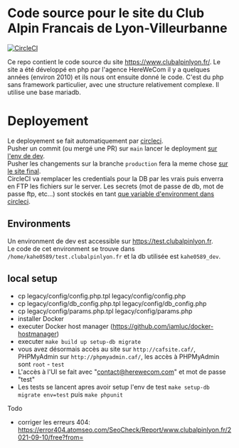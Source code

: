 # Code source pour le site du Club Alpin Francais de Lyon-Villeurbanne

[![CircleCI](https://circleci.com/gh/Club-Alpin-Lyon-Villeurbanne/caflyon/tree/main.svg?style=shield&circle-token=843b806ceb348fde38d421c902bcfb734ed58668)](https://circleci.com/gh/Club-Alpin-Lyon-Villeurbanne/caflyon/tree/main)

Ce repo contient le code source du site https://www.clubalpinlyon.fr/.
Le site a été développé en php par l'agence HereWeCom il y a quelques années (environ 2010) et ils nous ont ensuite donné le code.
C'est du php sans framework particulier, avec une structure relativement complexe.
Il utilise une base mariadb.

# Deployement

Le deployement se fait automatiquement par [circleci](https://circleci.com/gh/Club-Alpin-Lyon-Villeurbanne/caflyon/tree/main).  
Pusher un commit (ou mergé une PR) sur `main` lancer le deployment [sur l'env de dev](https://test.clubalpinlyon.fr).  
Pusher les changements sur la branche `production` fera la meme chose [sur le site final](https://www.clubalpinlyon.fr).  
CircleCI va remplacer les credentials pour la DB par les vrais puis enverra en FTP les fichiers sur le server.
Les secrets (mot de passe de db, mot de passe ftp, etc...) sont stockés en tant [que variable d'environment dans circleci](https://app.circleci.com/settings/project/github/Club-Alpin-Lyon-Villeurbanne/caflyon/environment-variables).  

## Environments

Un environment de dev est accessible sur https://test.clubalpinlyon.fr.  
Le code de cet environment se trouve dans `/home/kahe0589/test.clubalpinlyon.fr` et la db utilisée est `kahe0589_dev`.

## local setup

 - cp legacy/config/config.php.tpl legacy/config/config.php
 - cp legacy/config/db_config.php.tpl legacy/config/db_config.php
 - cp legacy/config/params.php.tpl legacy/config/params.php
 - installer Docker
 - executer Docker host manager (https://github.com/iamluc/docker-hostmanager)
 - executer `make build up setup-db migrate`
 - vous avez désormais accès au site sur `http://cafsite.caf/`, PHPMyAdmin sur `http://phpmyadmin.caf/`, les accès à PHPMyAdmin sont `root` - `test`
 - L'accès à l'UI se fait avec "contact@herewecom.com" et mot de passe "test"
 - Les tests se lancent apres avoir setup l'env de test `make setup-db migrate env=test` puis `make phpunit`
 
Todo
 - corriger les erreurs 404: https://error404.atomseo.com/SeoCheck/Report/www.clubalpinlyon.fr/2021-09-10/free?from=
